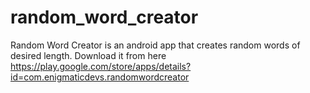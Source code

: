 # random_word_creator
Random Word Creator is an android app that creates random words of desired length.
Download it from here https://play.google.com/store/apps/details?id=com.enigmaticdevs.randomwordcreator
